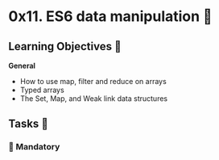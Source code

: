 # 0x11. ES6 data manipulation :pencil:

## Learning Objectives :dart:
**General**

- How to use map, filter and reduce on arrays
- Typed arrays
- The Set, Map, and Weak link data structures

## Tasks :rocket:

### :red_circle: Mandatory


